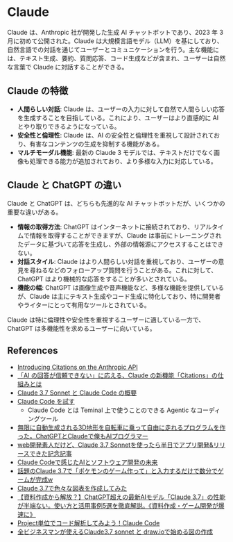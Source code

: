 # Claude

Claude は、Anthropic 社が開発した生成 AI チャットボットであり、2023 年 3 月に初めて公開された。Claude は大規模言語モデル（LLM）を基にしており、自然言語での対話を通じてユーザーとコミュニケーションを行う。主な機能には、テキスト生成、要約、質問応答、コード生成などが含まれ、ユーザーは自然な言葉で Claude に対話することができる。

## Claude の特徴

- **人間らしい対話**: Claude は、ユーザーの入力に対して自然で人間らしい応答を生成することを目指している。これにより、ユーザーはより直感的に AI とやり取りできるようになっている。
- **安全性と倫理性**: Claude は、AI の安全性と倫理性を重視して設計されており、有害なコンテンツの生成を抑制する機能がある。
- **マルチモーダル機能**: 最新の Claude 3 モデルでは、テキストだけでなく画像も処理できる能力が追加されており、より多様な入力に対応している。

## **Claude と ChatGPT の違い**

Claude と ChatGPT は、どちらも先進的な AI チャットボットだが、いくつかの重要な違いがある。

- **情報の取得方法**: ChatGPT はインターネットに接続されており、リアルタイムで情報を取得することができますが、Claude は事前にトレーニングされたデータに基づいて応答を生成し、外部の情報源にアクセスすることはできない。
- **対話スタイル**: Claude はより人間らしい対話を重視しており、ユーザーの意見を尋ねるなどのフォローアップ質問を行うことがある。これに対して、ChatGPT はより機械的な応答をすることが多いとされている。
- **機能の幅**: ChatGPT は画像生成や音声機能など、多様な機能を提供しているが、Claude は主にテキスト生成やコード生成に特化しており、特に開発者やライターにとって有用なツールとされている。

Claude は特に倫理性や安全性を重視するユーザーに適している一方で、ChatGPT は多機能性を求めるユーザーに向いている。

## References

- [Introducing Citations on the Anthropic API](https://www.anthropic.com/news/introducing-citations-api)
- [「AI の回答が信頼できない」に応える、Claude の新機能「Citations」の仕組みとは](https://atmarkit.itmedia.co.jp/ait/articles/2502/10/news065.html)
- [Claude 3.7 Sonnet と Claude Code の概要](https://note.com/npaka/n/nde500a0458fd)
- [Claude Code を試す](https://zenn.dev/schroneko/articles/a4496472b76477)
  - Claude Code とは Teminal 上で使うことのできる Agentic なコーディングツール
- [無限に自動生成される3D地形を自転車に乗って自由に走れるプログラムを作った。ChatGPTとClaudeで俺もAIプログラマー](https://www.techno-edge.net/article/2025/03/02/4160.html)
- [web開発素人だけど、Claude 3.7 Sonnetを使ったら半日でアプリ開発&リリースできた記念記事](https://qiita.com/ynmc0214/items/0a3ed437eeea02ccdefd)
- [Claude Codeで感じたAIとソフトウェア開発の未来](https://zenn.dev/koher/articles/claude-code-and-development-future)
- [話題のClaude 3.7で「ポケモンのゲーム作って」と入力するだけで数分でゲームが完成w](https://x.com/masahirochaen/status/1894283801326751818)
- [Claude 3.7で色々な図表を作成してみた](https://note.com/it_navi/n/n2e2237d82d7b)
- [【資料作成から解放？】ChatGPT超えの最新AIモデル「Claude 3.7」の性能が半端ない。使い方と活用事例5選を徹底解説。《資料作成・ゲーム開発が爆速に》](https://note.com/chaen_channel/n/n7c97f50dc938)
- [Project単位でコード解析してみよう！Claude Code](https://zenn.dev/acntechjp/articles/4a9b7e2b6b92ad)
- [全ビジネスマンが使えるClaude3.7 sonnet と draw.ioで始める図の作成](https://note.com/japanmarketing/n/n6d73751105cc)
